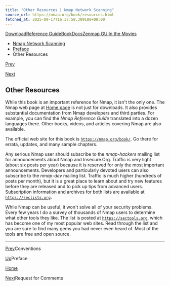 ```yaml
---
title: "Other Resources | Nmap Network Scanning"
source_url: https://nmap.org/book/resources.html
fetched_at: 2025-09-17T16:37:58.309180+00:00
---
```


[Download](https://nmap.org/download.html)[Reference Guide](https://nmap.org/book/man.html)[Book](https://nmap.org/book/)[Docs](https://nmap.org/docs.html)[Zenmap GUI](https://nmap.org/zenmap/)[In the Movies](https://nmap.org/movies/)

* [Nmap Network Scanning](https://nmap.org/book/toc.html)
* [Preface](https://nmap.org/book/preface.html)
* Other Resources

[Prev](https://nmap.org/book/conventions.html)

[Next](https://nmap.org/book/pref-rfc.html)

Other Resources
----------

While this book is an important reference for Nmap, it isn't the only one. The Nmap web page at [Home page](https://nmap.org/) is not just for downloads. It also provides substantial documentation from Nmap developers and third parties. For example, you can find the *Nmap Reference Guide* translated into a dozen languages there. Other books, videos, and articles covering Nmap are also available.

The official web site for this book is [`https://nmap.org/book/`](https://nmap.org/book/). Go there for errata, updates, and many sample chapters.

Any serious Nmap user should subscribe to the *nmap-hackers* mailing list
for announcements about Nmap and Insecure.Org. Traffic is very light
(about six posts per year) because it is reserved for only
the most important announcements. Developers and particularly devoted
users can also subscribe to the *nmap-dev* mailing list.
Traffic is
much higher (hundreds of posts per month), but it is a
great place to learn about and try new features before they are
released and to pick up tips from advanced users. Subscription
information and archives for both lists are available at [`https://seclists.org`](https://seclists.org/).

While Nmap can be useful, it won't solve all of your security
problems. Every few years I do a survey of thousands of Nmap users to
determine what other tools they like. The list is posted at [`https://sectools.org`](https://sectools.org/), which has become one of my most popular
web sites. Read through the list and you are sure to find many gems
you had never even heard of. Most of the tools are free and open
source.

---

[Prev](https://nmap.org/book/conventions.html)Conventions

[Up](https://nmap.org/book/preface.html)Preface

[Home](https://nmap.org/book/toc.html)

[Next](https://nmap.org/book/pref-rfc.html)Request for Comments